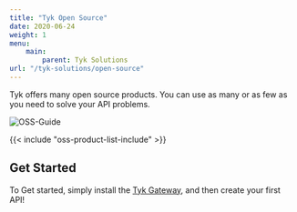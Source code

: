 ```yaml
---
title: "Tyk Open Source"
date: 2020-06-24
weight: 1
menu:
    main:
        parent: Tyk Solutions
url: "/tyk-solutions/open-source"
---
```


Tyk offers many open source products.  You can use as many or as few as you need to solve your API problems.

![OSS-Guide](/docs/img/diagrams/tyk-oss.png)


{{< include "oss-product-list-include" >}}

<!-- todo: Architecture Diagram: -->


## Get Started

To Get started, simply install the [Tyk Gateway](/docs/tyk-oss-gateway/install/), and then create your first API!